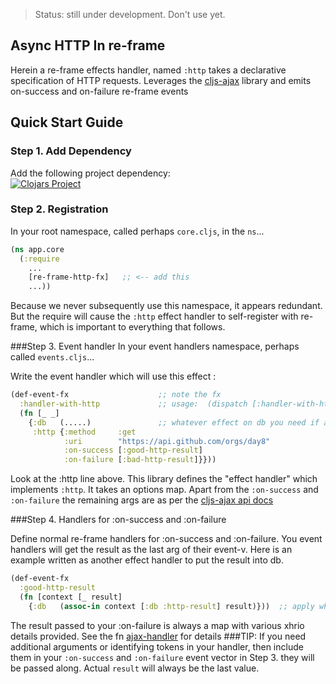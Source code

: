 > Status:  still under development. Don't use yet.

## Async HTTP In re-frame

Herein a re-frame effects handler, named `:http` takes a declarative specification of HTTP requests. Leverages the [cljs-ajax](https://github.com/JulianBirch/cljs-ajax) library and emits on-success and on-failure re-frame events

## Quick Start Guide
 
### Step 1. Add Dependency
 
Add the following project dependency:  
[![Clojars Project](http://clojars.org/re-frame-http-fx/latest-version.svg)](http://clojars.org/re-frame-http-fx)


### Step 2. Registration

In your root namespace, called perhaps `core.cljs`, in the `ns`...

```clj
(ns app.core
  (:require 
    ...
    [re-frame-http-fx]   ;; <-- add this
    ...))
```
Because we never subsequently use this namespace, it 
appears redundant.  But the require will cause the `:http` effect handler to self-register with re-frame, which is important to everything that follows.

###Step 3. Event handler
In your event handlers namespace, perhaps called `events.cljs`...

Write the event handler which will use this effect :

```clj
(def-event-fx                    ;; note the fx
  :handler-with-http             ;; usage:  (dispatch [:handler-with-http])
  (fn [_ _]
    {:db   (.....)               ;; whatever effect on db you need if any
     :http {:method     :get
            :uri        "https://api.github.com/orgs/day8"
            :on-success [:good-http-result]
            :on-failure [:bad-http-result]}}))
```

Look at the :http line above. This library defines the "effect handler" which implements `:http`. It takes an options map. Apart from the `:on-success` and `:on-failure` the remaining args are as per the [cljs-ajax api docs](https://github.com/JulianBirch/cljs-ajax)

###Step 4. Handlers for :on-success and :on-failure

Define normal re-frame handlers for :on-success and :on-failure. You event handlers will get the result as the last arg of their event-v. Here is an example written as another effect handler to put the result into db.

```clj
(def-event-fx
  :good-http-result
  (fn [context [_ result]
    {:db   (assoc-in context [:db :http-result] result)}))  ;; apply whatever effect on db you need
```

The result passed to your :on-failure is always a map with various xhrio details provided. See the fn [ajax-handler](/src/re-frame-http-fx.core.cljs) for details
###TIP:
If you need additional arguments or identifying tokens in your handler, then include them in your `:on-success` and `:on-failure` event vector in Step 3. they will be passed along. Actual `result` will always be the last value.
    
